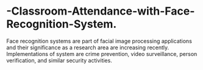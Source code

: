 # -Classroom-Attendance-with-Face-Recognition-System.
Face recognition systems are part of facial image processing applications and their significance as a research area are increasing recently. Implementations of system are crime prevention, video surveillance, person verification, and similar security activities.
